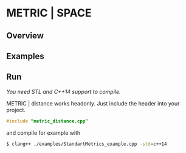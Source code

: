 # METRIC | SPACE

## Overview


## Examples


## Run
*You need STL and C++14 support to compile.*

METRIC | distance works headonly. Just include the header into your project.

```cpp
#include "metric_distance.cpp"
```

and compile for example with

```bash
$ clang++ ./examples/StandartMetrics_example.cpp -std=c++14
```